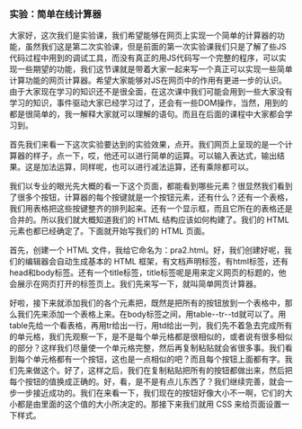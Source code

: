 ### 实验：简单在线计算器

大家好，这次我们是实验课，我们希望能够在网页上实现一个简单的计算器的功能，虽然我们这是第二次实验课，但是前面的第一次实验课我们只是了解了些JS代码过程中用到的调试工具，而没有真正的用JS代码写一个完整的程序，可以实现一些期望的功能，我们这节课就是带着大家一起来写一个真正可以实现一些简单计算功能的网页计算器。希望大家能够对JS在网页中的作用有更进一步的认识。由于大家现在学习的知识还不是很全面，在这次课中我们可能会用到一些大家没有学习的知识，事件驱动大家已经学习过了，还会有一些DOM操作，当然，用到的都是很简单的，我一解释大家就可以理解的语句。而且在后面的课程中大家都会学习到。

首先我们来看一下这次实验要达到的实验效果，点开。我们网页上呈现的是一个计算器的样子，点一下，哎，他还可以进行简单的运算。可以输入表达式，输出结果。这是加法运算，同样呢，也可以进行减法运算，还有乘除都可以。

我们以专业的眼光先大概的看一下这个页面，都能看到哪些元素？很显然我们看到了很多个按钮，计算器的每个按键就是一个按钮元素，还有什么？还有一个表格，我们用表格把这些按键整齐的排列起来。还有一个显示框，而且它所在的表格还是合并的。所以我们就大概知道我们的 HTML 结构应该如何构建了。我们的 HTML 元素也都已经确定了。下面就开始写我们的 HTML 页面。

首先，创建一个 HTML 文件，我给它命名为：pra2.html。好，我们创建好呢，我们的编辑器会自动生成基本的 HTML 框架，有文档声明标签，有html标签，还有head和body标签。还有一个title标签，title标签呢是用来定义网页的标题的，他会展示在网页打开的标签页上。我们先来写一下，就叫简单网页计算器。

好啦，接下来就添加我们的各个元素把，既然是把所有的按钮放到一个表格中，那么我们先来添加一个表格上来。在body标签之间，用table--tr--td就可以了。用table先给一个看表格，再用tr给出一行，用td给出一列，我们先不着急去完成所有的单元格，我们先观察一下，是不是每个单元格都是很相似的，或者说有很多相似的部分？这样我们尽量使一个单元格完整，然后再复制粘贴就会省很多事。我们看到每个单元格都有一个按钮，这也是一点相似的吧？而且每个按钮上面都有字。我们先来做这个。好了，这样之后，我们在复制粘贴把所有的按钮都做出来，然后把每个按钮的值换成正确的。好，看，是不是有点儿东西了？我们继续完善，就会一步一步接近成功的。我们在来看一下，我们现在的按钮好像大小不一啊，它们的大小都是由里面的这个值的大小所决定的。那接下来我们就用 CSS 来给页面设置一下样式。
